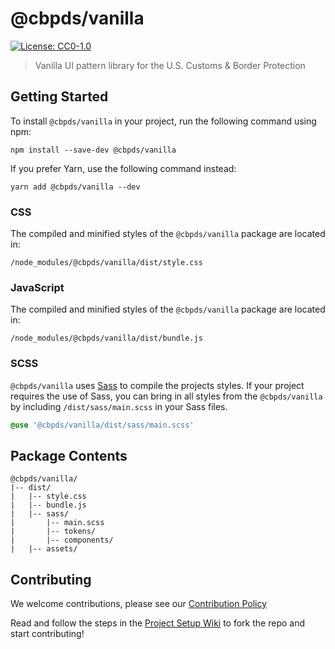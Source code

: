 # @cbpds/vanilla

[![License: CC0-1.0](https://img.shields.io/badge/License-CC0_1.0-lightgrey.svg)](/LICENSE)

> Vanilla UI pattern library for the U.S. Customs & Border Protection

## Getting Started

To install `@cbpds/vanilla` in your project, run the following command using npm:

`npm install --save-dev @cbpds/vanilla`

If you prefer Yarn, use the following command instead:

`yarn add @cbpds/vanilla --dev`

### CSS

The compiled and minified styles of the `@cbpds/vanilla` package are located in:

```
/node_modules/@cbpds/vanilla/dist/style.css
```

### JavaScript

The compiled and minified styles of the `@cbpds/vanilla` package are located in:

```
/node_modules/@cbpds/vanilla/dist/bundle.js
```

### SCSS

`@cbpds/vanilla` uses [Sass](https://www.npmjs.com/package/sass) to compile the projects styles. If your project requires the use of Sass, you can bring in all styles from the `@cbpds/vanilla` by including `/dist/sass/main.scss` in your Sass files.

```scss
@use '@cbpds/vanilla/dist/sass/main.scss'
```

## Package Contents

```
@cbpds/vanilla/
|-- dist/
|   |-- style.css
|   |-- bundle.js
|   |-- sass/
|       |-- main.scss
|       |-- tokens/
|       |-- components/
|   |-- assets/
```

## Contributing

We welcome contributions, please see our [Contribution Policy](https://github.com/US-CBP/open-source-policy/blob/master/CONTRIBUTING.md)

Read and follow the steps in the [Project Setup Wiki](https://github.com/US-CBP/design-system/wiki/Project-Setup) to fork the repo and start contributing!